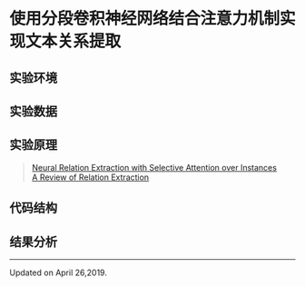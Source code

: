 # 使用分段卷积神经网络结合注意力机制实现文本关系提取
## 实验环境  
## 实验数据  
## 实验原理  
> [Neural Relation Extraction with Selective Attention over Instances](https://www.aclweb.org/anthology/P16-1200)  
> [A Review of Relation Extraction](https://www.cs.cmu.edu/~nbach/papers/A-survey-on-Relation-Extraction.pdf)  
## 代码结构  
## 结果分析  

---
Updated on April 26,2019.